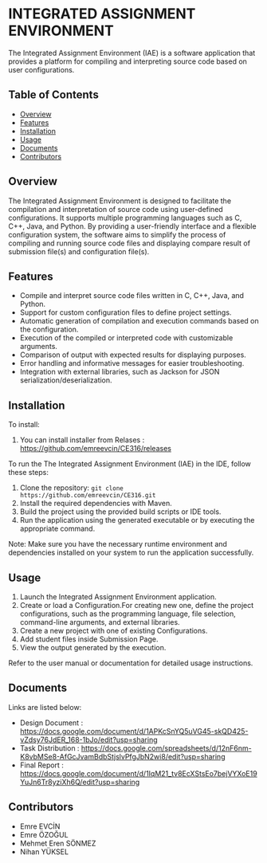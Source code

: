 # INTEGRATED ASSIGNMENT ENVIRONMENT

The Integrated Assignment Environment (IAE) is a software application that provides a platform for compiling and interpreting source code based on user configurations.

## Table of Contents

- [Overview](#overview)
- [Features](#features)
- [Installation](#installation)
- [Usage](#usage)
- [Documents](#documents)
- [Contributors](#contributors)

## Overview

The Integrated Assignment Environment is designed to facilitate the compilation and interpretation of source code using user-defined configurations. It supports multiple programming languages such as C, C++, Java, and Python. By providing a user-friendly interface and a flexible configuration system, the software aims to simplify the process of compiling and running source code files and displaying compare result of submission file(s) and configuration file(s).

## Features

- Compile and interpret source code files written in C, C++, Java, and Python.
- Support for custom configuration files to define project settings.
- Automatic generation of compilation and execution commands based on the configuration.
- Execution of the compiled or interpreted code with customizable arguments.
- Comparison of output with expected results for displaying purposes.
- Error handling and informative messages for easier troubleshooting.
- Integration with external libraries, such as Jackson for JSON serialization/deserialization.

## Installation

To install: 
1. You can install installer from Relases : https://github.com/emreevcin/CE316/releases

To run the The Integrated Assignment Environment (IAE) in the IDE, follow these steps:
1. Clone the repository: `git clone https://github.com/emreevcin/CE316.git`
2. Install the required dependencies with Maven.
3. Build the project using the provided build scripts or IDE tools.
4. Run the application using the generated executable or by executing the appropriate command.

Note: Make sure you have the necessary runtime environment and dependencies installed on your system to run the application successfully.

## Usage

1. Launch the Integrated Assignment Environment application.
2. Create or load a Configuration.For creating new one, define the project configurations, such as the programming language, file selection, command-line arguments, and external libraries.
3. Create a new project with one of existing Configurations.
4. Add student files inside Submission Page.
5. View the output generated by the execution.

Refer to the user manual or documentation for detailed usage instructions.


## Documents
Links are listed below:
- Design Document   : https://docs.google.com/document/d/1APKcSnYQ5uVG45-skQD425-vZdsy76JdER_168-1bJo/edit?usp=sharing
- Task Distribution : https://docs.google.com/spreadsheets/d/12nF6nm-K8vbMSe8-AfGcJvamBdbStjslvPfgJbN2wi8/edit?usp=sharing
- Final Report      : https://docs.google.com/document/d/1IqM21_tv8EcXStsEo7bejVYXoE19YuJn6Tr8yziXh6Q/edit?usp=sharing

## Contributors
- Emre EVCİN
- Emre ÖZOĞUL
- Mehmet Eren SÖNMEZ
- Nihan YÜKSEL

